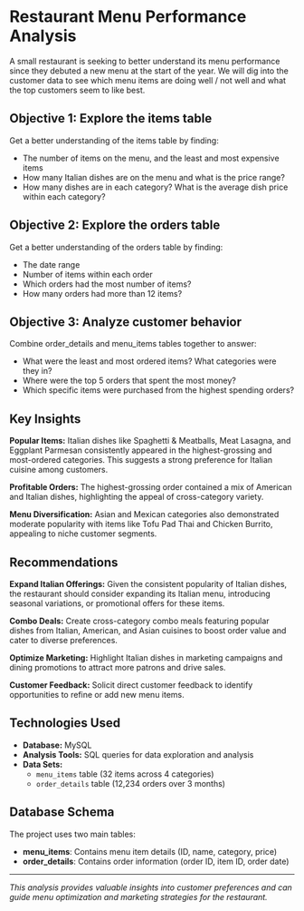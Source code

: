# Restaurant Menu Performance Analysis

A small restaurant is seeking to better understand its menu performance since they debuted a new menu at the start of the year. We will dig into the customer data to see which menu items are doing well / not well and what the top customers seem to like best.

## Objective 1: Explore the items table

Get a better understanding of the items table by finding:

- The number of items on the menu, and the least and most expensive items
- How many Italian dishes are on the menu and what is the price range?
- How many dishes are in each category? What is the average dish price within each category?

## Objective 2: Explore the orders table

Get a better understanding of the orders table by finding:

- The date range
- Number of items within each order
- Which orders had the most number of items?
- How many orders had more than 12 items?

## Objective 3: Analyze customer behavior

Combine order_details and menu_items tables together to answer:

- What were the least and most ordered items? What categories were they in?
- Where were the top 5 orders that spent the most money?
- Which specific items were purchased from the highest spending orders?

## Key Insights

**Popular Items:** Italian dishes like Spaghetti & Meatballs, Meat Lasagna, and Eggplant Parmesan consistently appeared in the highest-grossing and most-ordered categories. This suggests a strong preference for Italian cuisine among customers.

**Profitable Orders:** The highest-grossing order contained a mix of American and Italian dishes, highlighting the appeal of cross-category variety.

**Menu Diversification:** Asian and Mexican categories also demonstrated moderate popularity with items like Tofu Pad Thai and Chicken Burrito, appealing to niche customer segments.

## Recommendations

**Expand Italian Offerings:** Given the consistent popularity of Italian dishes, the restaurant should consider expanding its Italian menu, introducing seasonal variations, or promotional offers for these items.

**Combo Deals:** Create cross-category combo meals featuring popular dishes from Italian, American, and Asian cuisines to boost order value and cater to diverse preferences.

**Optimize Marketing:** Highlight Italian dishes in marketing campaigns and dining promotions to attract more patrons and drive sales.

**Customer Feedback:** Solicit direct customer feedback to identify opportunities to refine or add new menu items.

## Technologies Used

- **Database:** MySQL
- **Analysis Tools:** SQL queries for data exploration and analysis
- **Data Sets:** 
  - `menu_items` table (32 items across 4 categories)
  - `order_details` table (12,234 orders over 3 months)

## Database Schema

The project uses two main tables:
- **menu_items**: Contains menu item details (ID, name, category, price)
- **order_details**: Contains order information (order ID, item ID, order date)

---

*This analysis provides valuable insights into customer preferences and can guide menu optimization and marketing strategies for the restaurant.*
